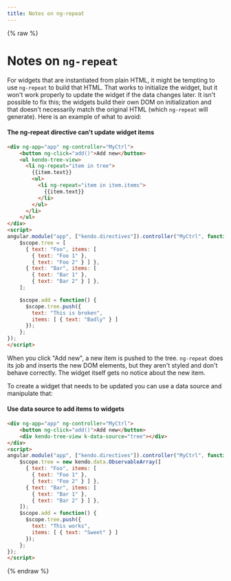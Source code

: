 ```yaml
---
title: Notes on ng-repeat
---
```


{% raw %}

# Notes on `ng-repeat`

For widgets that are instantiated from plain HTML, it might be tempting to use `ng-repeat` to build that HTML. That works to initialize the widget, but it won't work properly to update the widget if the data changes later. It isn't possible to fix this; the widgets build their own DOM on initialization and that doesn't necessarily match the original HTML (which `ng-repeat` will generate). Here is an example of what to avoid:

#### The ng-repeat directive can't update widget items

```html
<div ng-app="app" ng-controller="MyCtrl">
    <button ng-click="add()">Add new</button>
    <ul kendo-tree-view>
      <li ng-repeat="item in tree">
        {{item.text}}
        <ul>
          <li ng-repeat="item in item.items">
            {{item.text}}
          </li>
        </ul>
      </li>
    </ul>
</div>
<script>
angular.module("app", ["kendo.directives"]).controller("MyCtrl", function($scope) {
    $scope.tree = [
      { text: "Foo", items: [
        { text: "Foo 1" },
        { text: "Foo 2" } ] },
      { text: "Bar", items: [
        { text: "Bar 1" },
        { text: "Bar 2" } ] },
    ];

    $scope.add = function() {
      $scope.tree.push({
        text: "This is broken",
        items: [ { text: "Badly" } ]
      });
    };
});
</script>
```
When you click "Add new", a new item is pushed to the tree. `ng-repeat` does its job and inserts the new DOM elements, but they aren't styled and don't behave correctly. The widget itself gets no notice about the new item.

To create a widget that needs to be updated you can use a data source and manipulate that:

#### Use data source to add items to widgets

```html
<div ng-app="app" ng-controller="MyCtrl">
    <button ng-click="add()">Add new</button>
    <div kendo-tree-view k-data-source="tree"></div>
</div>
<script>
angular.module("app", ["kendo.directives"]).controller("MyCtrl", function($scope) {
    $scope.tree = new kendo.data.ObservableArray([
      { text: "Foo", items: [
        { text: "Foo 1" },
        { text: "Foo 2" } ] },
      { text: "Bar", items: [
        { text: "Bar 1" },
        { text: "Bar 2" } ] },
    ]);
    $scope.add = function() {
      $scope.tree.push({
        text: "This works",
        items: [ { text: "Sweet" } ]
      });
    };
});
</script>
```
{% endraw %}
